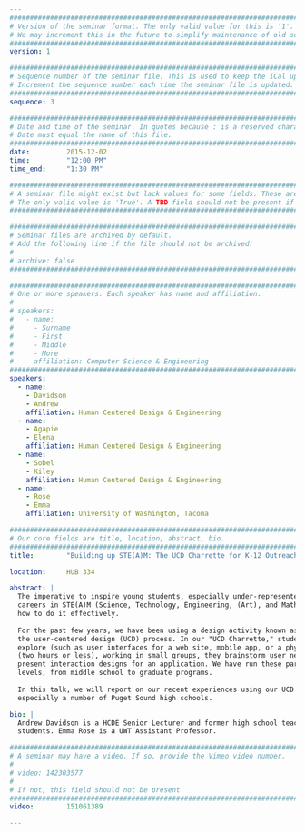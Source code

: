 ```yaml
---
################################################################################
# Version of the seminar format. The only valid value for this is '1'. 
# We may increment this in the future to simplify maintenance of old seminars.
################################################################################
version: 1

################################################################################
# Sequence number of the seminar file. This is used to keep the iCal up to date.
# Increment the sequence number each time the seminar file is updated.
################################################################################
sequence: 3

################################################################################
# Date and time of the seminar. In quotes because : is a reserved character.
# Date must equal the name of this file.
################################################################################
date:         2015-12-02
time:         "12:00 PM"
time_end:     "1:30 PM"

################################################################################
# A seminar file might exist but lack values for some fields. These are 'TBD'. 
# The only valid value is 'True'. A TBD field should not be present if 'False'.
################################################################################

################################################################################
# Seminar files are archived by default.
# Add the following line if the file should not be archived:
#
# archive: false
################################################################################

################################################################################
# One or more speakers. Each speaker has name and affiliation.
#
# speakers:
#   - name: 
#     - Surname
#     - First
#     - Middle
#     - More
#     affiliation: Computer Science & Engineering 
################################################################################
speakers:
  - name:
    - Davidson
    - Andrew
    affiliation: Human Centered Design & Engineering
  - name:
    - Agapie
    - Elena
    affiliation: Human Centered Design & Engineering
  - name:
    - Sobel
    - Kiley
    affiliation: Human Centered Design & Engineering
  - name:
    - Rose
    - Emma
    affiliation: University of Washington, Tacoma

################################################################################
# Our core fields are title, location, abstract, bio.
################################################################################
title:        "Building up STE(A)M: The UCD Charrette for K-12 Outreach"

location:     HUB 334

abstract: |
  The imperative to inspire young students, especially under-represented minorities and women, to pursue education and 
  careers in STE(A)M (Science, Technology, Engineering, (Art), and Math) fields is well known. The burning question is 
  how to do it effectively.
  
  For the past few years, we have been using a design activity known as a charrette as a way to introduce students to 
  the user-centered design (UCD) process. In our "UCD Charrette," students are given a particular design space to 
  explore (such as user interfaces for a web site, mobile app, or a physical device). In a very short period of time 
  (two hours or less), working in small groups, they brainstorm user needs, develop use-case scenarios, and create and 
  present interaction designs for an application. We have run these participatory workshops with students at various 
  levels, from middle school to graduate programs.
  
  In this talk, we will report on our recent experiences using our UCD Charrette in a variety of outreach efforts, most 
  especially a number of Puget Sound high schools.

bio: |
  Andrew Davidson is a HCDE Senior Lecturer and former high school teacher, and Elena Agapie and Kiley Sobel are HCDE PhD 
  students. Emma Rose is a UWT Assistant Professor.

################################################################################
# A seminar may have a video. If so, provide the Vimeo video number.
#
# video: 142303577
#
# If not, this field should not be present 
################################################################################
video:        151061389

---
```

